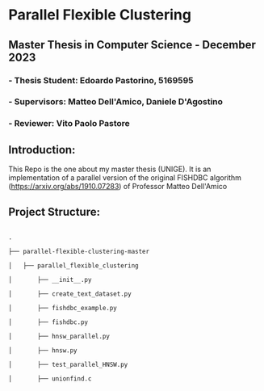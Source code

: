 # **Parallel Flexible Clustering**

## **Master Thesis in Computer Science - December 2023** 

### - Thesis Student: Edoardo Pastorino, 5169595

### - Supervisors: Matteo Dell'Amico, Daniele D'Agostino
### - Reviewer: Vito Paolo Pastore


## Introduction:
This Repo is the one about my master thesis (UNIGE). It is an implementation of a parallel version of the original FISHDBC algorithm (https://arxiv.org/abs/1910.07283) of Professor Matteo Dell'Amico

## Project Structure:

```

.

├── parallel-flexible-clustering-master

│   ├── parallel_flexible_clustering

│       ├── __init__.py

│       ├── create_text_dataset.py

│       ├── fishdbc_example.py
    
│       ├── fishdbc.py

│       ├── hnsw_parallel.py

│       ├── hnsw.py

│       ├── test_parallel_HNSW.py

│       ├── unionfind.c


